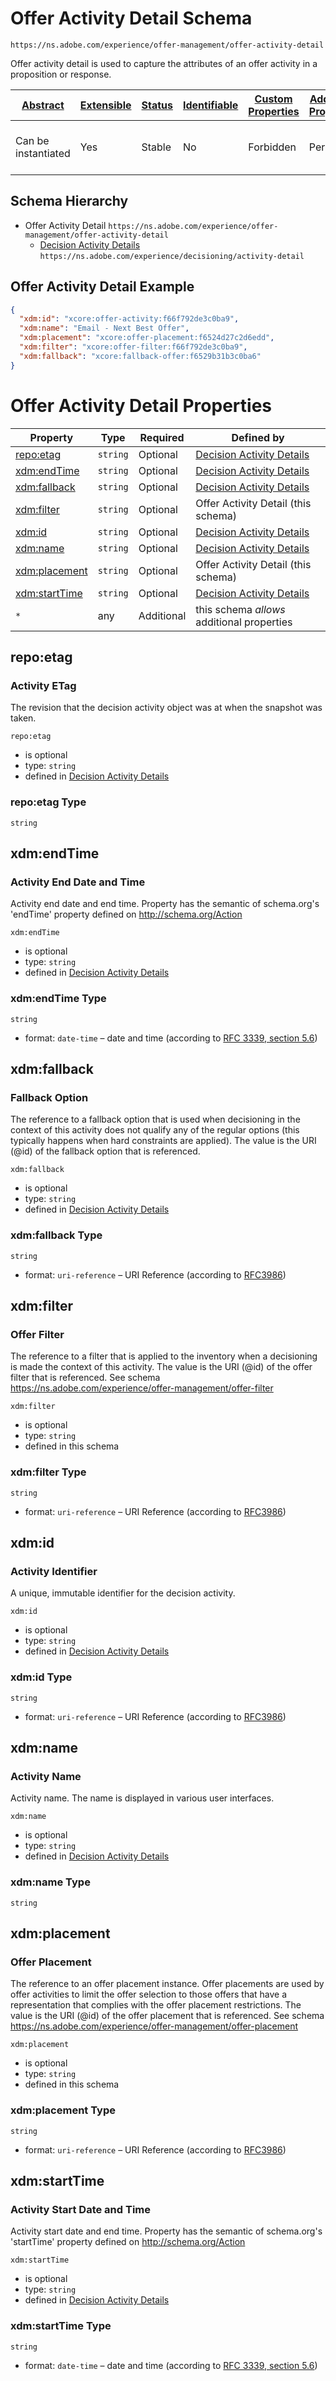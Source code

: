 
# Offer Activity Detail Schema

```
https://ns.adobe.com/experience/offer-management/offer-activity-detail
```

Offer activity detail is used to capture the attributes of an offer activity in a proposition or response.

| [Abstract](../../../../abstract.md) | [Extensible](../../../../extensions.md) | [Status](../../../../status.md) | [Identifiable](../../../../id.md) | [Custom Properties](../../../../extensions.md) | [Additional Properties](../../../../extensions.md) | Defined In |
|-------------------------------------|-----------------------------------------|---------------------------------|-----------------------------------|------------------------------------------------|----------------------------------------------------|------------|
| Can be instantiated | Yes | Stable | No | Forbidden | Permitted | [adobe/experience/offer-management/offer-activity-detail.schema.json](adobe/experience/offer-management/offer-activity-detail.schema.json) |
## Schema Hierarchy

* Offer Activity Detail `https://ns.adobe.com/experience/offer-management/offer-activity-detail`
  * [Decision Activity Details](../decisioning/activity-detail.schema.md) `https://ns.adobe.com/experience/decisioning/activity-detail`


## Offer Activity Detail Example
```json
{
  "xdm:id": "xcore:offer-activity:f66f792de3c0ba9",
  "xdm:name": "Email - Next Best Offer",
  "xdm:placement": "xcore:offer-placement:f6524d27c2d6edd",
  "xdm:filter": "xcore:offer-filter:f66f792de3c0ba9",
  "xdm:fallback": "xcore:fallback-offer:f6529b31b3c0ba6"
}
```

# Offer Activity Detail Properties

| Property | Type | Required | Defined by |
|----------|------|----------|------------|
| [repo:etag](#repoetag) | `string` | Optional | [Decision Activity Details](../decisioning/activity-detail.schema.md#repoetag) |
| [xdm:endTime](#xdmendtime) | `string` | Optional | [Decision Activity Details](../decisioning/activity-detail.schema.md#xdmendtime) |
| [xdm:fallback](#xdmfallback) | `string` | Optional | [Decision Activity Details](../decisioning/activity-detail.schema.md#xdmfallback) |
| [xdm:filter](#xdmfilter) | `string` | Optional | Offer Activity Detail (this schema) |
| [xdm:id](#xdmid) | `string` | Optional | [Decision Activity Details](../decisioning/activity-detail.schema.md#xdmid) |
| [xdm:name](#xdmname) | `string` | Optional | [Decision Activity Details](../decisioning/activity-detail.schema.md#xdmname) |
| [xdm:placement](#xdmplacement) | `string` | Optional | Offer Activity Detail (this schema) |
| [xdm:startTime](#xdmstarttime) | `string` | Optional | [Decision Activity Details](../decisioning/activity-detail.schema.md#xdmstarttime) |
| `*` | any | Additional | this schema *allows* additional properties |

## repo:etag
### Activity ETag

The revision that the decision activity object was at when the snapshot was taken.

`repo:etag`
* is optional
* type: `string`
* defined in [Decision Activity Details](../decisioning/activity-detail.schema.md#repoetag)

### repo:etag Type


`string`






## xdm:endTime
### Activity End Date and Time

Activity end date and end time. Property has the semantic of schema.org's 'endTime' property defined on http://schema.org/Action

`xdm:endTime`
* is optional
* type: `string`
* defined in [Decision Activity Details](../decisioning/activity-detail.schema.md#xdmendtime)

### xdm:endTime Type


`string`
* format: `date-time` – date and time (according to [RFC 3339, section 5.6](http://tools.ietf.org/html/rfc3339))






## xdm:fallback
### Fallback Option

The reference to a fallback option that is used when decisioning in the context of this activity does not qualify any of the regular options (this typically happens when hard constraints are applied). The value is the URI (@id) of the fallback option that is referenced.

`xdm:fallback`
* is optional
* type: `string`
* defined in [Decision Activity Details](../decisioning/activity-detail.schema.md#xdmfallback)

### xdm:fallback Type


`string`
* format: `uri-reference` – URI Reference (according to [RFC3986](https://tools.ietf.org/html/rfc3986))






## xdm:filter
### Offer Filter

The reference to a filter that is applied to the inventory when a decisioning is made the context of this activity. The value is the URI (@id) of the offer filter that is referenced. See schema https://ns.adobe.com/experience/offer-management/offer-filter

`xdm:filter`
* is optional
* type: `string`
* defined in this schema

### xdm:filter Type


`string`
* format: `uri-reference` – URI Reference (according to [RFC3986](https://tools.ietf.org/html/rfc3986))






## xdm:id
### Activity Identifier

A unique, immutable identifier for the decision activity.

`xdm:id`
* is optional
* type: `string`
* defined in [Decision Activity Details](../decisioning/activity-detail.schema.md#xdmid)

### xdm:id Type


`string`
* format: `uri-reference` – URI Reference (according to [RFC3986](https://tools.ietf.org/html/rfc3986))






## xdm:name
### Activity Name

Activity name. The name is displayed in various user interfaces.

`xdm:name`
* is optional
* type: `string`
* defined in [Decision Activity Details](../decisioning/activity-detail.schema.md#xdmname)

### xdm:name Type


`string`






## xdm:placement
### Offer Placement

The reference to an offer placement instance. Offer placements are used by offer activities to limit the offer selection to those offers that have a representation that complies with the offer placement restrictions. The value is the URI (@id) of the offer placement that is referenced. See schema https://ns.adobe.com/experience/offer-management/offer-placement

`xdm:placement`
* is optional
* type: `string`
* defined in this schema

### xdm:placement Type


`string`
* format: `uri-reference` – URI Reference (according to [RFC3986](https://tools.ietf.org/html/rfc3986))






## xdm:startTime
### Activity Start Date and Time

Activity start date and end time. Property has the semantic of schema.org's 'startTime' property defined on http://schema.org/Action

`xdm:startTime`
* is optional
* type: `string`
* defined in [Decision Activity Details](../decisioning/activity-detail.schema.md#xdmstarttime)

### xdm:startTime Type


`string`
* format: `date-time` – date and time (according to [RFC 3339, section 5.6](http://tools.ietf.org/html/rfc3339))





